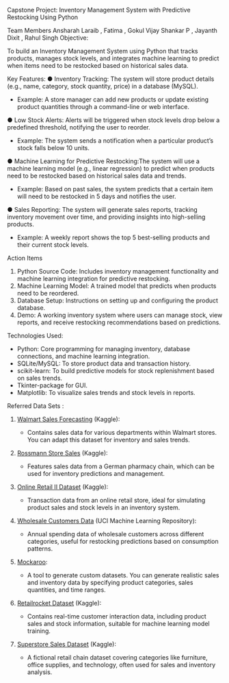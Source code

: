 Capstone Project: Inventory Management System with Predictive Restocking Using Python

Team Members
Ansharah Laraib  , Fatima , Gokul Vijay Shankar P , Jayanth Dixit , Rahul Singh
Objective:

To build an Inventory Management System using Python that tracks products, manages stock levels, and integrates machine learning to predict when items need to be restocked based on historical sales data.

Key Features: 
●	Inventory Tracking: The system will store product details (e.g., name, category, stock quantity, price) in a database (MySQL).
   - Example: A store manager can add new products or update existing product quantities through a command-line or web interface.

●	 Low Stock Alerts:  Alerts will be triggered when stock levels drop below a predefined threshold, notifying the user to reorder.
   - Example: The system sends a notification when a particular product’s stock falls below 10 units.

●	Machine Learning for Predictive Restocking:The system will use a machine learning model (e.g., linear regression) to predict when products need to be restocked based on historical sales data and trends.
   - Example: Based on past sales, the system predicts that a certain item will need to be restocked in 5 days and notifies the user.

●	 Sales Reporting: The system will generate sales reports, tracking inventory movement over time, and providing insights into high-selling products.
   - Example: A weekly report shows the top 5 best-selling products and their current stock levels.

Action Items
1.	 Python Source Code: Includes inventory management functionality and machine learning integration for predictive restocking.
2.	 Machine Learning Model: A trained model that predicts when products need to be reordered.
3.	 Database Setup: Instructions on setting up and configuring the product database.
4.	 Demo: A working inventory system where users can manage stock, view reports, and receive restocking recommendations based on predictions.

Technologies Used:
- Python: Core programming for managing inventory, database connections, and machine learning integration.
- SQLite/MySQL: To store product data and transaction history.
- scikit-learn: To build predictive models for stock replenishment based on sales trends.
- Tkinter-package for GUI.
- Matplotlib: To visualize sales trends and stock levels in reports.


Referred Data Sets :
1. [Walmart Sales Forecasting](https://www.kaggle.com/c/walmart-recruiting-store-sales-forecasting/data) (Kaggle):
   - Contains sales data for various departments within Walmart stores. You can adapt this dataset for inventory and sales trends.

2. [Rossmann Store Sales](https://www.kaggle.com/c/rossmann-store-sales/data) (Kaggle):
   - Features sales data from a German pharmacy chain, which can be used for inventory predictions and management.

3. [Online Retail II Dataset](https://www.kaggle.com/mashlyn/online-retail-ii-uci) (Kaggle):
   - Transaction data from an online retail store, ideal for simulating product sales and stock levels in an inventory system.

4. [Wholesale Customers Data](https://archive.ics.uci.edu/ml/datasets/Wholesale+customers) (UCI Machine Learning Repository):
   - Annual spending data of wholesale customers across different categories, useful for restocking predictions based on consumption patterns.

5. [Mockaroo](https://www.mockaroo.com/):
   - A tool to generate custom datasets. You can generate realistic sales and inventory data by specifying product categories, sales quantities, and time ranges.

6. [Retailrocket Dataset](https://www.kaggle.com/retailrocket/ecommerce-dataset) (Kaggle):
   - Contains real-time customer interaction data, including product sales and stock information, suitable for machine learning model training.

7. [Superstore Sales Dataset](https://www.kaggle.com/datasets/rohitsahoo/sales-forecasting) (Kaggle):
   - A fictional retail chain dataset covering categories like furniture, office supplies, and technology, often used for sales and inventory analysis.







